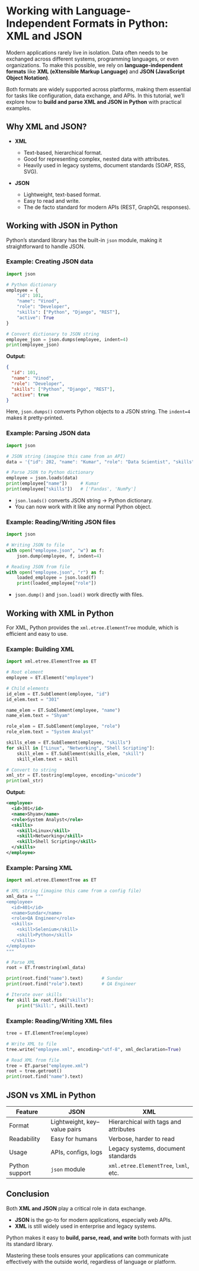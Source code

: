 # Working with Language-Independent Formats in Python: XML and JSON

Modern applications rarely live in isolation. Data often needs to be exchanged across different systems, programming languages, or even organizations. To make this possible, we rely on **language-independent formats** like **XML (eXtensible Markup Language)** and **JSON (JavaScript Object Notation)**.

Both formats are widely supported across platforms, making them essential for tasks like configuration, data exchange, and APIs. In this tutorial, we’ll explore how to **build and parse XML and JSON in Python** with practical examples.

## Why XML and JSON?

- **XML**

  - Text-based, hierarchical format.
  - Good for representing complex, nested data with attributes.
  - Heavily used in legacy systems, document standards (SOAP, RSS, SVG).

- **JSON**

  - Lightweight, text-based format.
  - Easy to read and write.
  - The de facto standard for modern APIs (REST, GraphQL responses).

## Working with JSON in Python

Python’s standard library has the built-in `json` module, making it straightforward to handle JSON.

### Example: Creating JSON data

```python
import json

# Python dictionary
employee = {
    "id": 101,
    "name": "Vinod",
    "role": "Developer",
    "skills": ["Python", "Django", "REST"],
    "active": True
}

# Convert dictionary to JSON string
employee_json = json.dumps(employee, indent=4)
print(employee_json)
```

**Output:**

```json
{
  "id": 101,
  "name": "Vinod",
  "role": "Developer",
  "skills": ["Python", "Django", "REST"],
  "active": true
}
```

Here, `json.dumps()` converts Python objects to a JSON string. The `indent=4` makes it pretty-printed.

### Example: Parsing JSON data

```python
import json

# JSON string (imagine this came from an API)
data = '{"id": 202, "name": "Kumar", "role": "Data Scientist", "skills": ["Pandas", "NumPy"]}'

# Parse JSON to Python dictionary
employee = json.loads(data)
print(employee["name"])     # Kumar
print(employee["skills"])   # ['Pandas', 'NumPy']
```

- `json.loads()` converts JSON string → Python dictionary.
- You can now work with it like any normal Python object.

### Example: Reading/Writing JSON files

```python
import json

# Writing JSON to file
with open("employee.json", "w") as f:
    json.dump(employee, f, indent=4)

# Reading JSON from file
with open("employee.json", "r") as f:
    loaded_employee = json.load(f)
    print(loaded_employee["role"])
```

- `json.dump()` and `json.load()` work directly with files.

## Working with XML in Python

For XML, Python provides the `xml.etree.ElementTree` module, which is efficient and easy to use.

### Example: Building XML

```python
import xml.etree.ElementTree as ET

# Root element
employee = ET.Element("employee")

# Child elements
id_elem = ET.SubElement(employee, "id")
id_elem.text = "301"

name_elem = ET.SubElement(employee, "name")
name_elem.text = "Shyam"

role_elem = ET.SubElement(employee, "role")
role_elem.text = "System Analyst"

skills_elem = ET.SubElement(employee, "skills")
for skill in ["Linux", "Networking", "Shell Scripting"]:
    skill_elem = ET.SubElement(skills_elem, "skill")
    skill_elem.text = skill

# Convert to string
xml_str = ET.tostring(employee, encoding="unicode")
print(xml_str)
```

**Output:**

```xml
<employee>
  <id>301</id>
  <name>Shyam</name>
  <role>System Analyst</role>
  <skills>
    <skill>Linux</skill>
    <skill>Networking</skill>
    <skill>Shell Scripting</skill>
  </skills>
</employee>
```

### Example: Parsing XML

```python
import xml.etree.ElementTree as ET

# XML string (imagine this came from a config file)
xml_data = """
<employee>
  <id>401</id>
  <name>Sundar</name>
  <role>QA Engineer</role>
  <skills>
    <skill>Selenium</skill>
    <skill>Python</skill>
  </skills>
</employee>
"""

# Parse XML
root = ET.fromstring(xml_data)

print(root.find("name").text)       # Sundar
print(root.find("role").text)       # QA Engineer

# Iterate over skills
for skill in root.find("skills"):
    print("Skill:", skill.text)
```

### Example: Reading/Writing XML files

```python
tree = ET.ElementTree(employee)

# Write XML to file
tree.write("employee.xml", encoding="utf-8", xml_declaration=True)

# Read XML from file
tree = ET.parse("employee.xml")
root = tree.getroot()
print(root.find("name").text)
```

## JSON vs XML in Python

| Feature        | JSON                         | XML                                   |
| -------------- | ---------------------------- | ------------------------------------- |
| Format         | Lightweight, key–value pairs | Hierarchical with tags and attributes |
| Readability    | Easy for humans              | Verbose, harder to read               |
| Usage          | APIs, configs, logs          | Legacy systems, document standards    |
| Python support | `json` module                | `xml.etree.ElementTree`, `lxml`, etc. |

## Conclusion

Both **XML and JSON** play a critical role in data exchange.

- **JSON** is the go-to for modern applications, especially web APIs.
- **XML** is still widely used in enterprise and legacy systems.

Python makes it easy to **build, parse, read, and write** both formats with just its standard library.

Mastering these tools ensures your applications can communicate effectively with the outside world, regardless of language or platform.

